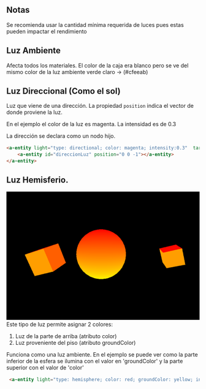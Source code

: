 

## Notas

Se recomienda usar la cantidad mínima requerida de luces
pues estas pueden impactar el rendimiento

## Luz Ambiente

Afecta todos los materiales. El color de la caja era blanco pero se ve del mismo color de la luz ambiente verde claro -> (#cfeeab)

## Luz Direccional (Como el sol)

Luz que viene de una dirección. La propiedad `position` indica el vector de donde proviene la luz.

En el ejemplo el color de la luz es magenta. La intensidad es de 0.3

La dirección se declara como un nodo hijo.

```html
<a-entity light="type: directional; color: magenta; intensity:0.3"  target="#direccionLuz" position="1 10 0">
    <a-entity id="direccionLuz" position="0 0 -1"></a-entity>
</a-entity>
```

## Luz Hemisferio.

![Luz Hemisferio](hemisferio.png)
Este tipo de luz permite asignar 2 colores:

1) Luz de la parte de arriba (atributo color)
2) Luz proveniente del piso (atributo groundColor)

Funciona como una luz ambiente. En el ejemplo se puede ver como
la parte inferior de la esfera se ilumina con el valor en 'groundColor'
y la parte superior con el valor de 'color'

```html
 <a-entity light="type: hemisphere; color: red; groundColor: yellow; intensity: 1" position="0 10 0"></a-entity>
 ```

